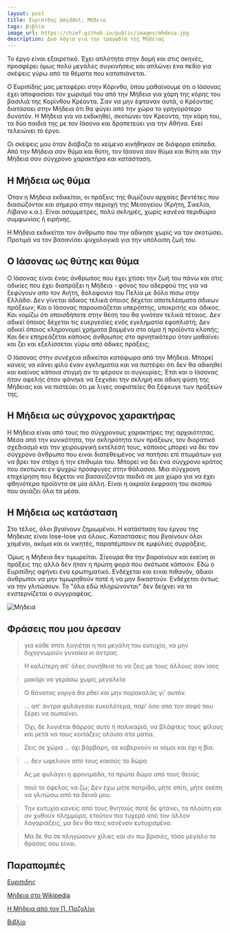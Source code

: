 ```yaml
---
layout: post
title: Ευριπίδης &middot; Μήδεια
tags: βιβλία
image_url: https://chief.github.io/public/images/mhdeia.jpg
description: Δυό λόγια για την τραγωδία της Μήδειας
---
```


Το έργο είναι εξαιρετικό. Έχει απλότητα στην δομή και στις σκηνές,
προσφέρει όμως πολύ μεγάλες συγκινήσεις και απλώνει ένα πεδίο για
σκέψεις γύρω από τα θέματα που καταπιάνεται.

Ο Ευριπίδης μας μεταφέρει στην Κόρινθο, όπου μαθαίνουμε ότι ο Ιάσονας έχει
αποφασίσει τον χωρισμό του από την Μήδεια για χάρη της κόρης του
βασιλιά της Κορίνθου Κρέοντα. Σαν να μην έφταναν αυτά, ο Κρέοντας
διατάσσει στην Μήδεια ότι θα φύγει από την χώρα το γρηγορότερο δυνατόν. Η
Μήδεια για να εκδικηθεί, σκοτώνει τον Κρέοντα, την κόρη του, τα δύο
παιδιά της με τον Ιάσονα και δραπετεύει για την Αθήνα. Εκεί τελειώνει
το έργο.

<!--more-->

Οι σκέψεις μου όταν διάβαζα το κείμενο κινήθηκαν σε διάφορα επίπεδα.
Από την Μήδεια σαν θύμα και θύτη, τον Ιάσονα σαν θύμα και θύτη και
την Μήδεια σαν σύγχρονο χαρακτήρα και κατάσταση.

## Η Μήδεια ως θύμα

Όταν η Μήδεια εκδικείται, οι πράξεις της θυμίζουν αρχαίες βεντέτες που
διασώζονται και σήμερα στην περιοχή της Μεσογείου (Κρήτη, Σικελία,
Λίβανο κ.α.). Είναι ασύμμετρες, πολύ σκληρές, χωρίς κανένα
περιθώριο συμφωνίας ή ειρήνης.

Η Μήδεια εκδικείται τον άνθρωπο που την αδίκησε χωρίς να τον σκοτώσει.
Προτιμά να τον βασανίσει ψυχολογικά για την υπόλοιπη ζωή του.

## Ο Ιάσονας ως θύτης και θύμα

Ο Ιάσονας είναι ένας άνθρωπος που έχει χτίσει την ζωή του πάνω και στις
αδικίες που έχει διαπράξει η Μήδεια - φόνος του αδερφού της για να
ξεφύγουν απο τον Αιήτη, δολοφονία του Πελία με δόλο πίσω στην Ελλάδα.
Δεν γίνεται άδικος τελικά όποιος δέχεται αποτελέσματα άδικων πράξεων;
Και ο Ιάσονας παρουσιάζεται υπερόπτης, υποκριτής και άδικος. Και νομίζω ότι
οποισδήποτε στην θέση του θα γινόταν τελικά τέτοιος. Δεν αδικεί
όποιος δέχεται τις ευεργεσίες ενός εγκληματία εφοπλιστή; Δεν αδικεί
όποιος κληρονομεί χρήματα βαμμένα στο αίμα ή προϊόντα κλοπής; Και δεν
επηρεάζεται κάποιος άνθρωπος στο αρνητικότερο όταν μαθαίνει και ζει
και εξελίσσεται γύρω από άδικες πράξεις;

Ο Ιάσονας στην συνέχεια αδικείται κατάφωρα από την Μήδεια. Μπορεί
κανείς να κάνει φίλο έναν εγκληματία και να πιστέψει ότι δεν
θα αδικηθεί και εκείνος κάποια στιγμή αν το φέρουν οι συγκυρίες;
Έτσι και ο Ιάσονας ήταν αφελής όταν φάνηκε να ξεχνάει την σκληρή και
άδικη φύση της Μήδειας και να πιστεύει ότι με λιγες σοφιστείες θα
ξέφευγε των πράξεών της.


## Η Μήδεια ως σύγχρονος χαρακτήρας

Η Μήδεια είναι από τους πιο σύγχρονους χαρακτήρες της αρχαιότητας.
Μέσα από την κυνικότητα, την σκληρότητα των πράξεων, τον διορατικό
σχεδιασμό και την χειρουργική εκτέλεσή τους, κάποιος μπορεί να δει τον
σύγχρονο άνθρωπο που ειναι διατεθειμένος να πατήσει επί πτωμάτων για
να βρει τον στόχο ή την επιθυμία του. Μπορεί να δει ένα σύγχρονο
κράτος που σκοτώνει εν ψυχρώ πρόσφυγες στην θάλασσα. Μια σύγχρονη
επιχείρηση που δέχεται να βασανίζονται παιδιά σε μια χώρα για να έχει
φθηνότερα προϊόντα σε μία άλλη. Είναι η ακραία έκφραση του σκοπού που
αγιάζει όλα τα μέσα.

## Η Μήδεια ως κατάσταση

Στο τέλος, όλοι βγαίνουν ζημιωμένοι. Η κατάσταση του έργου της Μήδειας
είναι lose-lose για όλους. Καταστάσεις που βγαίνουν όλοι χαμένοι,
ακόμα και οι νικητές, παραπέμπουν σε εμφύλιες συρράξεις.

Όμως η Μήδεια δεν τιμωρείται. Σίγουρα θα την βαραίνουν και εκείνη
οι πράξεις της αλλά δεν ήταν η πρώτη φορά που σκότωσε κάποιον. Εδώ ο
Ευριπίδης αφήνει ένα ερωτηματικό. Ενδέχεται και ειναι πιθανόν, άδικοι
άνθρωποι να μην τιμωρηθούν ποτέ ή να μην δικαστούν. Ενδέχεται όντως να
την γλιτώσουν. Το "όλα εδώ πληρώνονται" δεν δείχνει να το
ενστερνίζεται ο συγγραφέας.



![Μήδεια](https://chief.github.io/public/images/mhdeia.jpg)


## Φράσεις που μου άρεσαν

> για κάθε σπίτι λογιέται η πιο μεγάλη του ευτυχία, να μην διχογνωμούν
> γυναίκα κι άντρας

> Η καλύτερη απ' όλες συνήθεια το να ζεις με τους άλλους σαν ίσος

> μακάρι να γεράσω χωρίς μεγαλεία

> Ο θάνατος γοργά θα ρθεί και μην παρακαλάς γι' αυτόν.

> ... απ' άντρα φυλάγεσαι ευκολότερα, παρ' όσο από τον σοφό που ξέρει
> να σωπαίνει.

> Όχι, δε λογιέται θάρρος αυτό ή παλικαριά, να βλάφτεις τους φίλους
> και μετά να τους κοιτάζεις ολόισα στα μάτια.

> Ζεις σε χώρα ... όχι βάρβαρη, σε κυβερνούν οι νόμοι και όχι η βία.

> ... δεν ωφελούν από τους κακούς τα δώρα

> Ας με φυλάγει η φρονιμάδα, το πρώτο δώρο από τους θεούς.

> ποιό το όφελος να ζω; Δεν έχω μήτε πατρίδα, μήτε σπίτι, μήτε σκέπη
> να γλιτώσω από τα δεινά μου.

> Την ευτυχία κανείς από τους θνητούς ποτέ δε φτάνει, τα πλούτη και αν
> χυθούν πλημμύρα, ετούτον πιο τυχερό από τον άλλον λογαριάζεις, μα
> δεν θα πεις κανέναν ευτυχισμένο.

> Μα δε θα σε πληγώσουν χίλιες και αν πω βρισιές, τόσο μεγάλο το
> θράσος σου είναι.

## Παραπομπές

[Ευριπιδης](https://el.wikipedia.org/wiki/%CE%95%CF%85%CF%81%CE%B9%CF%80%CE%AF%CE%B4%CE%B7%CF%82)

[Μήδεια στο Wikipedia](https://el.wikipedia.org/wiki/%CE%9C%CE%AE%CE%B4%CE%B5%CE%B9%CE%B1_(%CE%95%CF%85%CF%81%CE%B9%CF%80%CE%AF%CE%B4%CE%B7%CF%82))

[Η Μήδεια από τον Π. Παζολίνι](https://www.youtube.com/watch?v=LSkOnp7Lt-Y)

[Βιβλίο](https://www.skroutz.gr/books/202748.%CE%9C%CE%AE%CE%B4%CE%B5%CE%B9%CE%B1.html)

